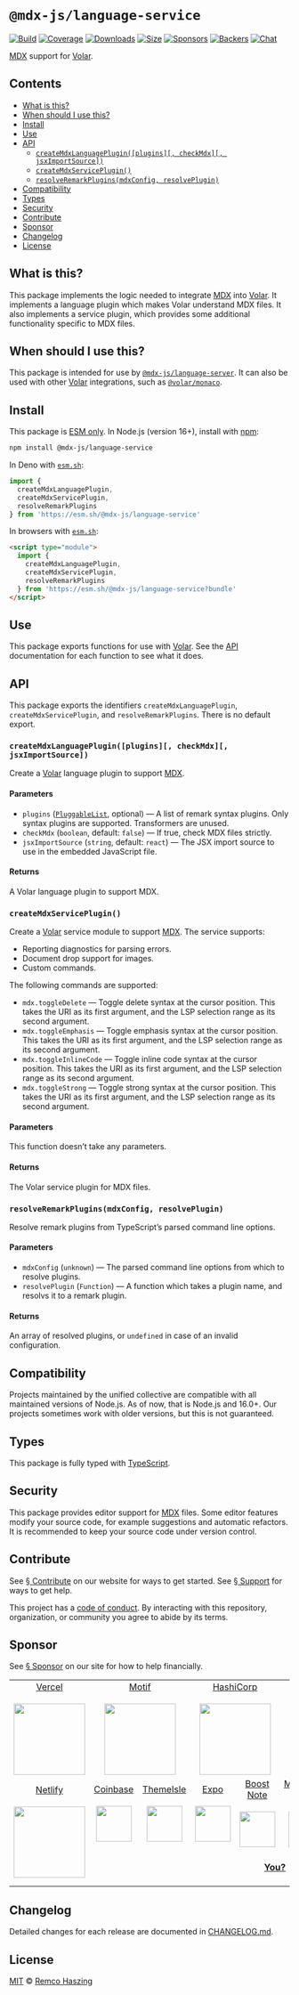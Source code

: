 # `@mdx-js/language-service`

[![Build][build-badge]][build]
[![Coverage][coverage-badge]][coverage]
[![Downloads][downloads-badge]][downloads]
[![Size][size-badge]][size]
[![Sponsors][sponsors-badge]][collective]
[![Backers][backers-badge]][collective]
[![Chat][chat-badge]][chat]

[MDX][] support for [Volar][].

## Contents

* [What is this?](#what-is-this)
* [When should I use this?](#when-should-i-use-this)
* [Install](#install)
* [Use](#use)
* [API](#api)
  * [`createMdxLanguagePlugin([plugins][, checkMdx][, jsxImportSource])`](#createmdxlanguagepluginplugins-checkmdx-jsximportsource)
  * [`createMdxServicePlugin()`](#createmdxserviceplugin)
  * [`resolveRemarkPlugins(mdxConfig, resolvePlugin)`](#resolveremarkpluginsmdxconfig-resolveplugin)
* [Compatibility](#compatibility)
* [Types](#types)
* [Security](#security)
* [Contribute](#contribute)
* [Sponsor](#sponsor)
* [Changelog](#changelog)
* [License](#license)

## What is this?

This package implements the logic needed to integrate [MDX][] into [Volar][].
It implements a language plugin which makes Volar understand MDX files.
It also implements a service plugin, which provides some additional
functionality specific to MDX files.

## When should I use this?

This package is intended for use by
[`@mdx-js/language-server`][mdx-language-server].
It can also be used with other [Volar][] integrations, such as
[`@volar/monaco`][volar-monaco].

## Install

This package is [ESM only][esm].
In Node.js (version 16+), install with [npm][]:

```sh
npm install @mdx-js/language-service
```

In Deno with [`esm.sh`][esmsh]:

```js
import {
  createMdxLanguagePlugin,
  createMdxServicePlugin,
  resolveRemarkPlugins
} from 'https://esm.sh/@mdx-js/language-service'
```

In browsers with [`esm.sh`][esmsh]:

```html
<script type="module">
  import {
    createMdxLanguagePlugin,
    createMdxServicePlugin,
    resolveRemarkPlugins
  } from 'https://esm.sh/@mdx-js/language-service?bundle'
</script>
```

## Use

This package exports functions for use with [Volar][].
See the [API](#api) documentation for each function to see what it does.

## API

This package exports the identifiers `createMdxLanguagePlugin`,
`createMdxServicePlugin`, and `resolveRemarkPlugins`.
There is no default export.

### `createMdxLanguagePlugin([plugins][, checkMdx][, jsxImportSource])`

Create a [Volar][] language plugin to support [MDX][].

#### Parameters

* `plugins` ([`PluggableList`][pluggablelist], optional) —
  A list of remark syntax plugins.
  Only syntax plugins are supported.
  Transformers are unused.
* `checkMdx` (`boolean`, default: `false`) —
  If true, check MDX files strictly.
* `jsxImportSource` (`string`, default: `react`) —
  The JSX import source to use in the embedded JavaScript file.

#### Returns

A Volar language plugin to support MDX.

### `createMdxServicePlugin()`

Create a [Volar][] service module to support [MDX][].
The service supports:

* Reporting diagnostics for parsing errors.
* Document drop support for images.
* Custom commands.

The following commands are supported:

* `mdx.toggleDelete` — Toggle delete syntax at the cursor position.
  This takes the URI as its first argument, and the LSP selection range as its
  second argument.
* `mdx.toggleEmphasis` — Toggle emphasis syntax at the cursor position.
  This takes the URI as its first argument, and the LSP selection range as its
  second argument.
* `mdx.toggleInlineCode` — Toggle inline code syntax at the cursor position.
  This takes the URI as its first argument, and the LSP selection range as its
  second argument.
* `mdx.toggleStrong` — Toggle strong syntax at the cursor position.
  This takes the URI as its first argument, and the LSP selection range as its
  second argument.

#### Parameters

This function doesn’t take any parameters.

#### Returns

The Volar service plugin for MDX files.

### `resolveRemarkPlugins(mdxConfig, resolvePlugin)`

Resolve remark plugins from TypeScript’s parsed command line options.

#### Parameters

* `mdxConfig` (`unknown`) —
  The parsed command line options from which to resolve plugins.
* `resolvePlugin` (`Function`) —
  A function which takes a plugin name, and resolvs it to a remark plugin.

#### Returns

An array of resolved plugins, or `undefined` in case of an invalid
configuration.

## Compatibility

Projects maintained by the unified collective are compatible with all maintained
versions of Node.js.
As of now, that is Node.js and 16.0+.
Our projects sometimes work with older versions, but this is not guaranteed.

## Types

This package is fully typed with [TypeScript][].

## Security

This package provides editor support for [MDX][] files.
Some editor features modify your source code, for example suggestions and
automatic refactors.
It is recommended to keep your source code under version control.

## Contribute

See [§ Contribute][contribute] on our website for ways to get started.
See [§ Support][support] for ways to get help.

This project has a [code of conduct][].
By interacting with this repository, organization, or community you agree to
abide by its terms.

## Sponsor

See [§ Sponsor][sponsor] on our site for how to help financially.

<table>
<tr valign="middle">
<td width="20%" align="center" rowspan="2" colspan="2">
  <a href="https://vercel.com">Vercel</a><br><br>
  <a href="https://vercel.com"><img src="https://avatars1.githubusercontent.com/u/14985020?s=256&v=4" width="128"></a>
</td>
<td width="20%" align="center" rowspan="2" colspan="2">
  <a href="https://motif.land">Motif</a><br><br>
  <a href="https://motif.land"><img src="https://avatars1.githubusercontent.com/u/74457950?s=256&v=4" width="128"></a>
</td>
<td width="20%" align="center" rowspan="2" colspan="2">
  <a href="https://www.hashicorp.com">HashiCorp</a><br><br>
  <a href="https://www.hashicorp.com"><img src="https://avatars1.githubusercontent.com/u/761456?s=256&v=4" width="128"></a>
</td>
<td width="20%" align="center" rowspan="2" colspan="2">
  <a href="https://www.gitbook.com">GitBook</a><br><br>
  <a href="https://www.gitbook.com"><img src="https://avatars1.githubusercontent.com/u/7111340?s=256&v=4" width="128"></a>
</td>
<td width="20%" align="center" rowspan="2" colspan="2">
  <a href="https://www.gatsbyjs.org">Gatsby</a><br><br>
  <a href="https://www.gatsbyjs.org"><img src="https://avatars1.githubusercontent.com/u/12551863?s=256&v=4" width="128"></a>
</td>
</tr>
<tr valign="middle"></tr>
<tr valign="middle">
<td width="20%" align="center" rowspan="2" colspan="2">
  <a href="https://www.netlify.com">Netlify</a><br><br>
  <!--OC has a sharper image-->
  <a href="https://www.netlify.com"><img src="https://images.opencollective.com/netlify/4087de2/logo/256.png" width="128"></a>
</td>
<td width="10%" align="center">
  <a href="https://www.coinbase.com">Coinbase</a><br><br>
  <a href="https://www.coinbase.com"><img src="https://avatars1.githubusercontent.com/u/1885080?s=256&v=4" width="64"></a>
</td>
<td width="10%" align="center">
  <a href="https://themeisle.com">ThemeIsle</a><br><br>
  <a href="https://themeisle.com"><img src="https://avatars1.githubusercontent.com/u/58979018?s=128&v=4" width="64"></a>
</td>
<td width="10%" align="center">
  <a href="https://expo.io">Expo</a><br><br>
  <a href="https://expo.io"><img src="https://avatars1.githubusercontent.com/u/12504344?s=128&v=4" width="64"></a>
</td>
<td width="10%" align="center">
  <a href="https://boostnote.io">Boost Note</a><br><br>
  <a href="https://boostnote.io"><img src="https://images.opencollective.com/boosthub/6318083/logo/128.png" width="64"></a>
</td>
<td width="10%" align="center">
  <a href="https://markdown.space">Markdown Space</a><br><br>
  <a href="https://markdown.space"><img src="https://images.opencollective.com/markdown-space/e1038ed/logo/128.png" width="64"></a>
</td>
<td width="10%" align="center">
  <a href="https://www.holloway.com">Holloway</a><br><br>
  <a href="https://www.holloway.com"><img src="https://avatars1.githubusercontent.com/u/35904294?s=128&v=4" width="64"></a>
</td>
<td width="10%"></td>
<td width="10%"></td>
</tr>
<tr valign="middle">
<td width="100%" align="center" colspan="8">
  <br>
  <a href="https://opencollective.com/unified"><strong>You?</strong></a>
  <br><br>
</td>
</tr>
</table>

## Changelog

Detailed changes for each release are documented in [CHANGELOG.md](./CHANGELOG.md).

## License

[MIT][] © [Remco Haszing][author]

[author]: https://github.com/remcohaszing

[backers-badge]: https://opencollective.com/unified/backers/badge.svg

[build-badge]: https://github.com/mdx-js/mdx-analyzer/workflows/main/badge.svg

[build]: https://github.com/mdx-js/mdx-analyzer/actions

[chat-badge]: https://img.shields.io/badge/chat-discussions-success.svg

[chat]: https://github.com/mdx-js/mdx/discussions

[code of conduct]: https://github.com/mdx-js/.github/blob/main/code-of-conduct.md

[collective]: https://opencollective.com/unified

[contribute]: https://mdxjs.com/community/contribute/

[coverage-badge]: https://img.shields.io/codecov/c/github/mdx-js/mdx-analyzer/main.svg

[coverage]: https://codecov.io/github/mdx-js/mdx-analyzer

[downloads-badge]: https://img.shields.io/npm/dm/@mdx-js/language-service.svg

[downloads]: https://www.npmjs.com/package/@mdx-js/language-service

[esm]: https://gist.github.com/sindresorhus/a39789f98801d908bbc7ff3ecc99d99c

[esmsh]: https://esm.sh

[mdx-language-server]: https://github.com/mdx-js/mdx-analyzer/tree/main/packages/language-server

[mdx]: https://mdxjs.com

[mit]: LICENSE

[npm]: https://docs.npmjs.com/cli/install

[pluggablelist]: https://github.com/unifiedjs/unified?tab=readme-ov-file#pluggablelist

[size-badge]: https://img.shields.io/bundlejs/size/@mdx-js/language-service

[size]: https://bundlejs.com/?q=@mdx-js/language-service

[sponsor]: https://mdxjs.com/community/sponsor/

[sponsors-badge]: https://opencollective.com/unified/sponsors/badge.svg

[support]: https://mdxjs.com/community/support/

[typescript]: https://typescriptlang.org

[volar-monaco]: https://github.com/volarjs/volar.js/tree/master/packages/monaco

[volar]: https://volarjs.dev
